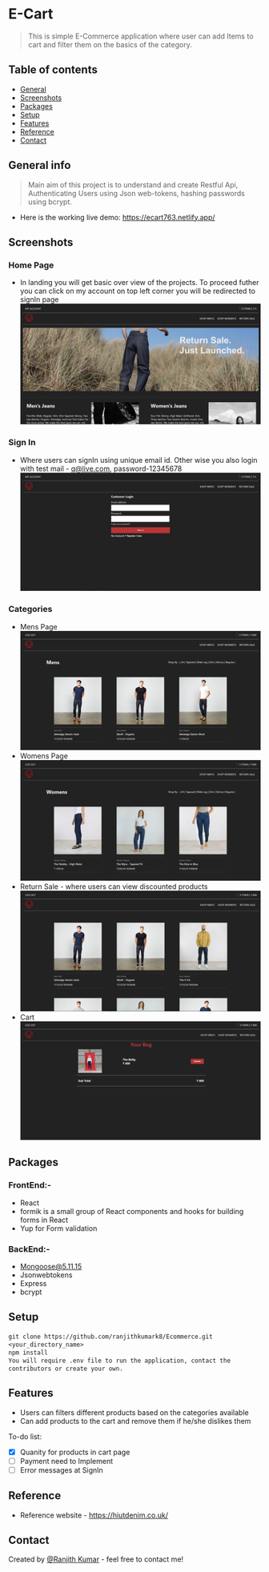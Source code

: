 # E-Cart
> This is simple E-Commerce application where user can add Items to cart and filter them on the basics of the category.

## Table of contents
* [General ](#general-info)
* [Screenshots](#screenshots)
* [Packages](#packages)
* [Setup](#setup)
* [Features](#features)
* [Reference](#Reference)
* [Contact](#contact)

## General info
> Main aim of this project is to understand and create Restful Api, Authenticating Users using Json web-tokens, hashing passwords using bcrypt. 
* Here is the working live demo: https://ecart763.netlify.app/
## Screenshots
### Home Page 
* In landing you will get basic over view of the projects. To proceed futher you can click on my account on top left corner you will be redirected to signIn page
![Home Page](https://github.com/ranjithkumark8/Ecommerce/blob/master/project%20files/Home%20Page.jpg?raw=true)
### Sign In
* Where users can signIn using unique email id. Other wise you also login with test mail - q@live.com, password-12345678 
![SignIn](https://raw.githubusercontent.com/ranjithkumark8/Ecommerce/master/project%20files/signIn.jpg)
### Categories
* Mens Page
![Mens Page](https://github.com/ranjithkumark8/Ecommerce/blob/master/project%20files/Mens%20Products.jpg?raw=true)
* Womens Page
![Womens Page](https://github.com/ranjithkumark8/Ecommerce/blob/master/project%20files/womens%20Productss.jpg?raw=true)
* Return Sale - where users can view discounted products
![Return Sale](https://github.com/ranjithkumark8/Ecommerce/blob/master/project%20files/return%20sale.jpg?raw=true)
* Cart
![Cart](https://github.com/ranjithkumark8/Ecommerce/blob/master/project%20files/cart.jpg?raw=true)
## Packages
### FrontEnd:-
* React
* formik is a small group of React components and hooks for building forms in React 
* Yup for Form validation
### BackEnd:-
* Mongoose@5.11.15
* Jsonwebtokens
* Express
* bcrypt

## Setup
```
git clone https://github.com/ranjithkumark8/Ecommerce.git <your_directory_name>
npm install
You will require .env file to run the application, contact the contributors or create your own.
```
## Features
* Users can filters different products based on the categories available 
* Can add products to the cart and remove them if he/she dislikes them

To-do list:
- [X] Quanity for products in cart page
- [ ] Payment need to Implement
- [ ] Error messages at SignIn

## Reference
* Reference website - https://hiutdenim.co.uk/

## Contact
Created by [@Ranjith Kumar](https://www.linkedin.com/in/ranjithkumark8/) - feel free to contact me!
